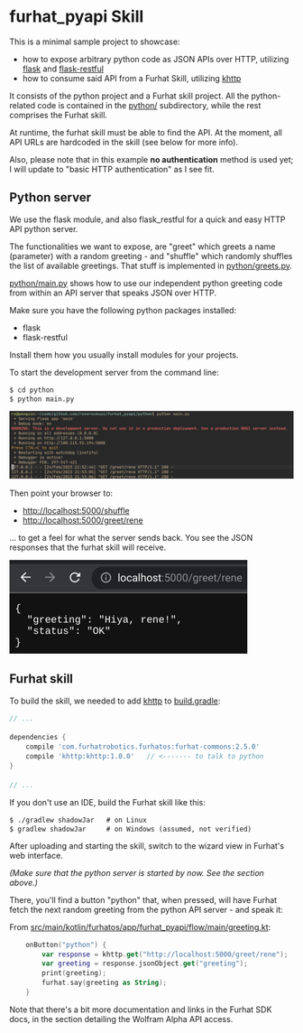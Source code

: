 # furhat_pyapi Skill

This is a minimal sample project to showcase:

- how to expose arbitrary python code as JSON APIs over HTTP, utilizing
  [flask](https://palletsprojects.com/p/flask/) and
  [flask-restful](https://flask-restful.readthedocs.io/en/latest/)
- how to consume said API from a Furhat Skill, utilizing
  [khttp](https://khttp.readthedocs.io/en/latest/)

It consists of the python project and a Furhat skill project. All the
python-related code is contained in the [python/](python/) subdirectory, while
the rest comprises the Furhat skill.

At runtime, the furhat skill must be able to find the API. At the moment, all
API URLs are hardcoded in the skill (see below for more info).

Also, please note that in this example **no authentication** method is used
yet; I will update to "basic HTTP authentication" as I see fit.

## Python server 

We use the flask module, and also flask_restful for a quick and easy HTTP API
python server.

The functionalities we want to expose, are "greet" which greets a name
(parameter) with a random greeting - and "shuffle" which randomly shuffles the
list of available greetings. That stuff is implemented in
[python/greets.py](python/greets.py).

[python/main.py](python/main.py) shows how to use our independent python
greeting code from within an API server that speaks JSON over HTTP.

Make sure you have the following python packages installed:

- flask
- flask-restful

Install them how you usually install modules for your projects.

To start the development server from the command line:

```shell
$ cd python 
$ python main.py
```
![](img/term.png)

Then point your browser to: 

- [http://localhost:5000/shuffle](http://localhost:5000/shuffle)
- [http://localhost:5000/greet/rene](http://localhost:5000/greet/rene)

... to get a feel for what the server sends back. You see the JSON responses
that the furhat skill will receive.

![](img/browser.png)

## Furhat skill 

To build the skill, we needed to add [khttp](https://khttp.readthedocs.io/en/latest/) to [build.gradle](https://github.com/renerocksai/furhat_pyapi/blob/master/build.gradle#L50):

```gradle
// ...

dependencies {
    compile 'com.furhatrobotics.furhatos:furhat-commons:2.5.0'
    compile 'khttp:khttp:1.0.0'   // <------- to talk to python
}

// ...
```

If you don't use an IDE, build the Furhat skill like this:

```shell 
$ ./gradlew shadowJar   # on Linux
$ gradlew shadowJar     # on Windows (assumed, not verified)
```

After uploading and starting the skill, switch to the wizard view in Furhat's
web interface.

_(Make sure that the python server is started by now. See the section above.)_

There, you'll find a button "python" that, when pressed, will have Furhat fetch
the next random greeting from the python API server - and speak it:

From [src/main/kotlin/furhatos/app/furhat_pyapi/flow/main/greeting.kt](https://github.com/renerocksai/furhat_pyapi/blob/master/src/main/kotlin/furhatos/app/furhat_pyapi/flow/main/greeting.kt#L17):

```kotlin
    onButton("python") {
        var response = khttp.get("http://localhost:5000/greet/rene");
        var greeting = response.jsonObject.get("greeting");
        print(greeting);
        furhat.say(greeting as String);
    }
```

Note that there's a bit more documentation and links in the Furhat SDK docs, in
the section detailing the Wolfram Alpha API access.

